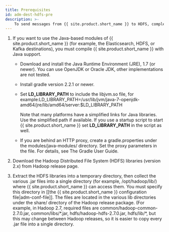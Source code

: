 ```yaml
---
title: Prerequisites
id: adm-dest-hdfs-pre
description: >-
    To send messages from {{ site.product.short_name }} to HDFS, complete the following steps.
---
```


1. If you want to use the Java-based modules of {{ site.product.short_name }} (for
    example, the Elasticsearch, HDFS, or Kafka destinations), you must
    compile {{ site.product.short_name }} with Java support.

    - Download and install the Java Runtime Environment (JRE), 1.7 (or
        newer). You can use OpenJDK or Oracle JDK, other implementations
        are not tested.

    - Install gradle version 2.2.1 or
        newer.

    - Set **LD_LIBRARY_PATH** to include the libjvm.so file, for
        example:LD_LIBRARY_PATH=/usr/lib/jvm/java-7-openjdk-amd64/jre/lib/amd64/server:$LD_LIBRARY_PATH

        Note that many platforms have a simplified links for Java
        libraries. Use the simplified path if available. If you use a
        startup script to start {{ site.product.short_name }} set **LD_LIBRARY_PATH**
        in the script as well.

    - If you are behind an HTTP proxy, create a gradle.properties
        under the modules/java-modules/ directory. Set the proxy
        parameters in the file. For details, see The Gradle User Guide.

2. Download the Hadoop Distributed File System (HDFS) libraries
    (version 2.x) from Hadoop release page.

3. Extract the HDFS libraries into a temporary directory, then collect
    the various .jar files into a single directory (for example,
    /opt/hadoop/lib/) where {{ site.product.short_name }} can access them. You must
    specify this directory in [[the {{ site.product.short_name }} configuration file|adm-conf-file]]. The
    files are located in the various lib directories under the share/
    directory of the Hadoop release package. (For example, in Hadoop
    2.7, required files are common/hadoop-common-2.7.0.jar,
    common/libs/\*.jar, hdfs/hadoop-hdfs-2.7.0.jar, hdfs/lib/\*, but
    this may change between Hadoop releases, so it is easier to copy
    every .jar file into a single directory.
